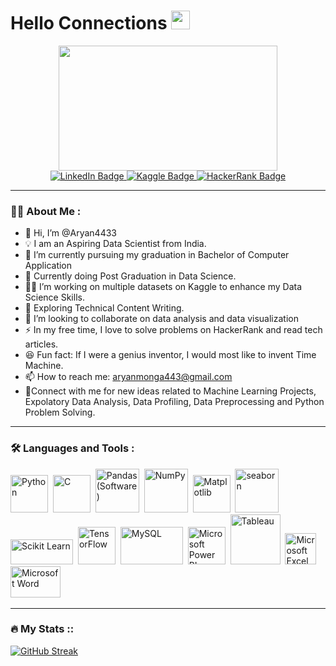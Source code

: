 </div>
  <h1>
  Hello Connections
  <img src="https://media.giphy.com/media/hvRJCLFzcasrR4ia7z/giphy.gif" width="30px"/>
</h1>
<img src="https://komarev.com/ghpvc/?username=Aryan4433&style=flat-square&color=blue" alt=""/>
</div>

<div align="center">
  
  <img src="https://media.giphy.com/media/dWesBcTLavkZuG35MI/giphy.gif" width="350" height="200"/>
</div>
<div align="center">
<div id="badges">
  <a href="https://www.linkedin.com/in/aryan-monga-472972209/">
    <img src="https://img.shields.io/badge/LinkedIn-darkblue?style=for-the-badge&logo=linkedin&logoColor=white" alt="LinkedIn Badge"/>
  </a>
  <a href="https://www.kaggle.com/">
    <img src="https://img.shields.io/badge/Kaggle-blue?style=for-the-badge&logo=Kaggle&logoColor=black" alt="Kaggle Badge"/>
  </a>
  <a href="">
    <img src="https://img.shields.io/badge/HackerRank-darkgreen?style=for-the-badge&logo=hackerrank&logoColor=black" alt="HackerRank Badge"/>
  </a>
</div>
  
----
<div align="left">

### :man_technologist: About Me :
  
- 👋 Hi, I’m @Aryan4433
- 💡 I am an Aspiring Data Scientist from India.
- 🏫 I’m currently pursuing my graduation in Bachelor of Computer Application 
- 📖 Currently doing Post Graduation in Data Science.
- 👷‍♀️ I’m working on multiple datasets on Kaggle to enhance my Data Science Skills.
- 🌱 Exploring Technical Content Writing.
- 💞️ I’m looking to collaborate on data analysis and data visualization
- ⚡ In my free time, I love to solve problems on HackerRank and read tech articles.
- 😆 Fun fact: If I were a genius inventor, I would most like to invent Time Machine.
- 📫 How to reach me: aryanmonga443@gmail.com
- 🤝Connect with me for new ideas related to Machine Learning Projects, Expolatory Data Analysis, Data Profiling, Data Preprocessing and Python Problem Solving.

---
  
### :hammer_and_wrench: Languages and Tools :
  <div>
  <img src="https://s3.dualstack.us-east-2.amazonaws.com/pythondotorg-assets/media/community/logos/python-logo-only.png" title="python" alt="Python" width="60" height="60"/>&nbsp;
    <img src="https://img.uxwing.com/wp-content/themes/uxwing/download/brands-social-media/c-program-icon.svg" title="C" alt="C" width="60" height="60"/>&nbsp;
  <img src="https://upload.wikimedia.org/wikipedia/commons/thumb/2/22/Pandas_mark.svg/90px-Pandas_mark.svg.png" title="Pandas (Software)" alt="Pandas (Software)" width="70" height="70"/>&nbsp;
  <img src="https://numpy.org/images/logo.svg" title="NumPy" alt="NumPy" width="70" height="70"/>&nbsp;
  <img src="https://matplotlib.org/stable/_images/sphx_glr_logos2_001.png" title="Matplotlib" alt="Matplotlib" width="60" height="60"/>&nbsp;
  <img src="https://seaborn.pydata.org/_images/logo-mark-lightbg.svg" title="seaborn" alt="seaborn" width="70" height="70"/>&nbsp;
  <img src="https://upload.wikimedia.org/wikipedia/commons/thumb/0/05/Scikit_learn_logo_small.svg/260px-Scikit_learn_logo_small.svg.png?20180808062052" title="Scikit Learn" alt="Scikit Learn" width="100" height="40"/>&nbsp;
  <img src="https://upload.wikimedia.org/wikipedia/commons/thumb/2/2d/Tensorflow_logo.svg/115px-Tensorflow_logo.svg.png?20170429160244" title="TensorFlow" alt="TensorFlow" width="60" height="60"/>&nbsp;
     <img src="https://www.mysql.com/common/logos/logo-mysql-170x115.png" title="MySQL"  alt="MySQL" width="100" height="60"/>&nbsp;
  <img src="https://logos-world.net/wp-content/uploads/2022/02/Power-BI-Logo-700x394.png" title="Microsoft Power BI"  alt="Microsoft Power BI" width="60" height="60"/>&nbsp;
  <img src="https://www.lib.washington.edu/dataservices/images/Tableau_Software_logo.png/image" title="Tableau" alt="Tableau" width="80" height="80"/>&nbsp;
 <img src="https://seeklogo.com/images/M/microsoft-excel-logo-F8C90B4427-seeklogo.com.png" title="Microsoft Excel" alt="Microsoft Excel" width="50" height="50"/>&nbsp;
 <img src="https://1000logos.net/wp-content/uploads/2020/08/Microsoft-Word-Logo-500x281.png" title="Microsoft Word" alt="Microsoft Word" width="80" height="50"/>&nbsp;
 
</div>
  
---

### :fire: My Stats ::
 
[![GitHub Streak](http://github-readme-streak-stats.herokuapp.com?user=Aryan4433&theme=highcontrast&date_format=M%20j%5B%2C%20Y%5D)](https://git.io/streak-stats)
